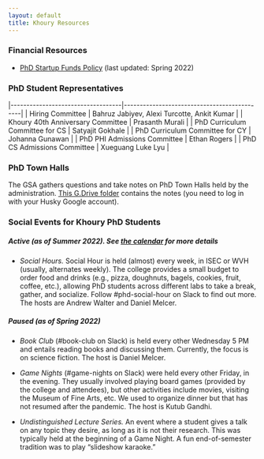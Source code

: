 ```yaml
---
layout: default
title: Khoury Resources
---
```


### Financial Resources

- [PhD Startup Funds Policy][startup] (last updated: Spring 2022)

[startup]: ./docs/PhD_Startup-Fall-2021.pdf


### PhD Student Representatives

|-----------------------------------|---------------------------------------------|
| Hiring Committee                  | Bahruz Jabiyev, Alexi Turcotte, Ankit Kumar |
| Khoury 40th Anniversary Committee | Prasanth Murali                             |
| PhD Curriculum Committee for CS   | Satyajit Gokhale                            |
| PhD Curriculum Committee for CY   | Johanna Gunawan                             |
| PhD PHI Admissions Committee      | Ethan Rogers                                |
| PhD CS Admissions Committee       | Xueguang Luke Lyu                           |


### PhD Town Halls

The GSA gathers questions and take notes on PhD Town Halls held by the
administration. [This G.Drive folder][thnotes] contains the notes (you need to log in with
your Husky Google account).

[thnotes]: https://drive.google.com/drive/folders/1mx4WM-QrtmPlllx_mFtnXV_7xw2Z6ONt?usp=sharing


### Social Events for Khoury PhD Students

##### Active (as of Summer 2022). See [the calendar](https://khoury-gsa.github.io/calendar.html) for more details

* _Social Hours._ Social Hour is held (almost) every week, in ISEC or WVH (usually,
alternates weekly). The college provides a small budget to order food and drinks (e.g., pizza,
doughnuts, bagels, cookies, fruit, coffee, etc.), allowing PhD students across
different labs to take a break, gather, and socialize. Follow #phd-social-hour on Slack to
find out more. The hosts are Andrew Walter and Daniel Melcer.

##### Paused (as of Spring 2022)

* _Book Club_ (#book-club on Slack) is held every other Wednesday 5 PM and entails reading books and discussing
them. Currently, the focus is on science fiction. The host is Daniel Melcer.

* _Game Nights_ (#game-nights on Slack) were held every other Friday, in the evening. 
They usually involved playing board games
(provided by the college and attendees), but other activities include
movies, visiting the Museum of Fine Arts, etc.
We used to organize dinner but that has not resumed after the pandemic. The host is Kutub Gandhi.

* _Undistinguished Lecture Series._ An event where a student gives a talk on any
topic they desire, as long as it is not their research. This was typically held
at the beginning of a Game Night. A fun end-of-semester tradition was to play
“slideshow karaoke.”

